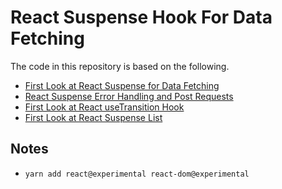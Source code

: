 # React Suspense Hook For Data Fetching

The code in this repository is based on the following.

- [First Look at React Suspense for Data Fetching](https://www.youtube.com/watch?v=fTFoBr5LJGE)
- [React Suspense Error Handling and Post Requests](https://www.youtube.com/watch?v=Z78qvpyejQc)
- [First Look at React useTransition Hook](https://www.youtube.com/watch?v=8WnGNId62h8)
- [First Look at React Suspense List](https://www.youtube.com/watch?v=KO8rPRyCZd4)

## Notes

- `yarn add react@experimental react-dom@experimental`
